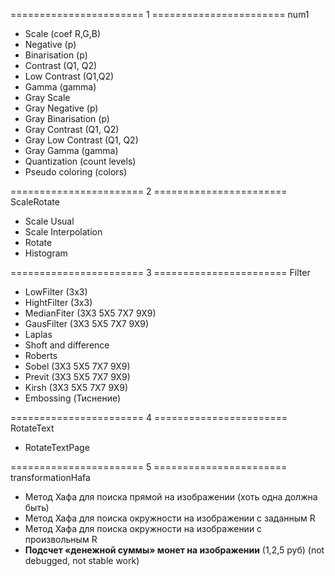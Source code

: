 ======================= 1 ======================= num1
+ Scale (coef R,G,B)
+ Negative (p)
+ Binarisation (p)
+ Contrast (Q1, Q2)
+ Low Contrast (Q1,Q2)
+ Gamma (gamma)
+ Gray Scale 
+ Gray Negative (p) 
+ Gray Binarisation (p)
+ Gray Contrast (Q1, Q2)
+ Gray Low Contrast (Q1, Q2)
+ Gray Gamma (gamma)
+ Quantization (count levels)
+ Pseudo coloring (colors) 

======================= 2 ======================= ScaleRotate
+ Scale Usual
+ Scale Interpolation
+ Rotate
+ Histogram

======================= 3 ======================= Filter
+ LowFilter (3x3)
+ HightFilter (3x3)
+ MedianFiter (3X3 5X5 7X7 9X9) 
+ GausFilter (3X3 5X5 7X7 9X9) 
+ Laplas
+ Shoft and difference
+ Roberts
+ Sobel (3X3 5X5 7X7 9X9) 
+ Previt (3X3 5X5 7X7 9X9) 
+ Kirsh (3X3 5X5 7X7 9X9) 
+ Embossing (Тиснение)

======================= 4 ======================= RotateText
+ RotateTextPage

======================= 5 ======================= transformationHafa
+ Метод Хафа для поиска прямой на изображении (хоть одна должна быть)
+ Метод Хафа для поиска окружности на изображении с заданным R
+ Метод Хафа для поиска окружности на изображении с произвольным R
+ **Подсчет «денежной суммы» монет на изображении** (1,2,5 руб) (not debugged, not stable work)
